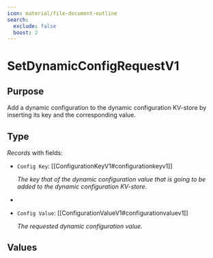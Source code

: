```yaml
---
icon: material/file-document-outline
search:
  exclude: false
  boost: 2
---
```


# SetDynamicConfigRequestV1

## Purpose

<!-- --8<-- [start:purpose] -->
Add a dynamic configuration to the dynamic configuration KV-store by inserting its key and the corresponding value.
<!-- --8<-- [end:purpose] -->

## Type

<!-- --8<-- [start:type] -->
<div class="type" markdown>

*Records* with fields:

- `Config Key`: [[ConfigurationKeyV1#configurationkeyv1]]

  *The key that of the dynamic configuration value that is going to be added to the dynamic configuration KV-store.*
-
- `Config Value`: [[ConfigurationValueV1#configurationvaluev1]]

  *The requested dynamic configuration value.*

</div>
<!-- --8<-- [end:type] -->

## Values

